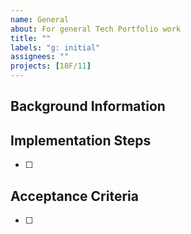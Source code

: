 ```yaml
---
name: General
about: For general Tech Portfolio work
title: ""
labels: "g: initial"
assignees: ""
projects: [18F/11]
---
```


## Background Information

<!-- Description, links, [user stories](https://www.agilealliance.org/glossary/user-stories/), etc. What is the problem we are trying to solve? If the work is described/tracked elsewhere, feel free to simply link there. Use the [INVEST](https://www.agilealliance.org/glossary/invest) method to assess completeness. -->

## Implementation Steps

<!-- This is the "how": the steps to get the acceptance criteria fulfilled. They can be filled in and adjusted after the issue is created/groomed. -->

- [ ]

## Acceptance Criteria

<!-- Definition of Done. ](https://www.agilealliance.org/glossary/definition-of-done) Should be as objective as possible. -->

- [ ]
